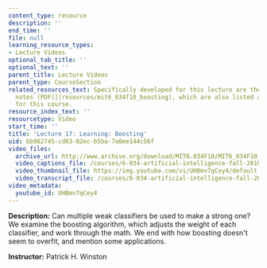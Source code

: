 ```yaml
---
content_type: resource
description: ''
end_time: ''
file: null
learning_resource_types:
- Lecture Videos
optional_tab_title: ''
optional_text: ''
parent_title: Lecture Videos
parent_type: CourseSection
related_resources_text: Specifically developed for this lecture are the [boosting
  notes (PDF)](resources/mit6_034f10_boosting), which are also listed among the readings
  for this course.
resource_index_text: ''
resourcetype: Video
start_time: ''
title: 'Lecture 17: Learning: Boosting'
uid: bb982745-cd83-02ec-b5ba-7a0ee144c56f
video_files:
  archive_url: http://www.archive.org/download/MIT6.034F10/MIT6_034F10_lec17_300k.mp4
  video_captions_file: /courses/6-034-artificial-intelligence-fall-2010/23557cfb6520546cb42b6b6e1d85fab1_UHBmv7qCey4.vtt
  video_thumbnail_file: https://img.youtube.com/vi/UHBmv7qCey4/default.jpg
  video_transcript_file: /courses/6-034-artificial-intelligence-fall-2010/253a7f25bca8bb092ad09ccee848a0a3_UHBmv7qCey4.pdf
video_metadata:
  youtube_id: UHBmv7qCey4
---
```


**Description:** Can multiple weak classifiers be used to make a strong one? We examine the boosting algorithm, which adjusts the weight of each classifier, and work through the math. We end with how boosting doesn't seem to overfit, and mention some applications.

**Instructor:** Patrick H. Winston